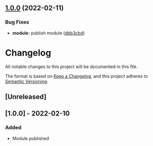 ## [1.0.0](https://gitlab.com/ezuchetti/terraform-aws-cloudfront/compare/...1.0.0) (2022-02-11)


### Bug Fixes

* **module:** publish module ([dbb3cbd](https://gitlab.com/ezuchetti/terraform-aws-cloudfront/commit/dbb3cbda631296ece796203a3ca9f7024c9a61a3))

# Changelog
All notable changes to this project will be documented in this file.

The format is based on [Keep a Changelog](https://keepachangelog.com/en/1.0.0/),
and this project adheres to [Semantic Versioning](https://semver.org/spec/v2.0.0.html).

## [Unreleased]

## [1.0.0] - 2022-02-10
### Added
- Module published
